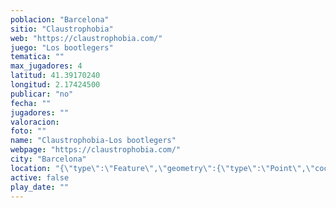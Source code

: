 ```yaml
---
poblacion: "Barcelona"
sitio: "Claustrophobia"
web: "https://claustrophobia.com/"
juego: "Los bootlegers"
tematica: ""
max_jugadores: 4
latitud: 41.39170240
longitud: 2.17424500
publicar: "no"
fecha: ""
jugadores: ""
valoracion: 
foto: ""
name: "Claustrophobia-Los bootlegers"
webpage: "https://claustrophobia.com/"
city: "Barcelona"
location: "{\"type\":\"Feature\",\"geometry\":{\"type\":\"Point\",\"coordinates\":[\"41,39170240\",\"2,17424500\"]}}"
active: false
play_date: ""
---
```

